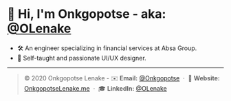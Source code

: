 <h1 align="left">
  👋 Hi, I'm Onkgopotse - aka: <a href="https://github.com/OLenake">@OLenake</a>
</h1>

- 🛠️ An engineer specializing in financial services at Absa Group.
- 🔭 Self-taught and passionate UI/UX designer.

<hr>

> ©️ 2020 Onkgopotse Lenake - ✉️ **Email:** [@Onkgopotse](mailto:onkgopotse@onkgopotselenake.me) &nbsp;&middot;&nbsp;
> 🔗 **Website:** [OnkgopotseLenake.me](https://www.onkgopotselenake.me/) &nbsp;&middot;&nbsp;
> 🎓 **LinkedIn:** [@OLenake](https://www.linkedin.com/in/OLenake)

<!--

### 👋 Hi, I'm [Onkgopotse](https://github.com/OLenake)

- 🛠️ Developer at Absa Group.
- 🌱 Self-taught and passionate UI/UX designer.
- 🔭 Software engineering expertise, with focus on C#, SQL, .Net Core + Angular.

## 📡 Let's Connect

- 📧 [Email](mailto:onkgopotse@onkgopotselenake.me)
- 🌐 [Website](https://onkgopotselenake.me/)
- 🎓 [LinkedIn](https://www.linkedin.com/in/olenake/)

**Onkgopotse Lenake (aka: OLenake)**
**OLenake/OLenake** is a ✨ _special_ ✨ repository because its `README.md` (this file) appears on your GitHub profile.

I'm a software engineer based in Gauteng, South Africa. I enjoy building things for the web and currently specializing in financial services as well as investment management and insurance systems at [Absa Group](https://www.absa.africa/absaafrica/). I'm also a member at [DEV Community](https://dev.to/olenake), @LenakeTech, @VisionDream and @Bmmj. I'm a self-taught UI/UX designer and learning towards being a full-stack engineer.

- [LinkedIn](https://www.linkedin.com/in/olenake/)
- [Twitter](https://twitter.com/O_Lenake)

Here are some ideas to get you started:

- 🔭 I’m currently working on ...
- 🌱 I’m currently learning ...
- 👯 I’m looking to collaborate on ...
- 🤔 I’m looking for help with ...
- 💬 Ask me about ...
- 📫 How to reach me: ...
- 😄 Pronouns: ...
- ⚡ Fun fact: ...
🌐 :globe_with_meridians:
📡 :satellite:
✉️ :email:
📧 :e-mail:
✉️ :envelope:
🔗 :link:
©️ :copyright:

®️ :registered:
™️ :tm:
🚀 :rocket:
📎 :paperclip:
🎓 :mortar_board:
### 🙋 Let's Connect

### 👋 Hello, I'm Onkgopotse - aka [OLenake](https://github.com/OLenake)
## 🛠 Installation & Set Up
1. Install the Gatsby CLI

🛠️ creatin' some stuff

Hi there, I'm Onkgopotse 👋😎
I'd love to hear from you! 😅👌
The repository **OLenake/OLenake** is my ✨ _special_ ✨ profile page on [GitHub](https://github.com/). The page `README.md` (this file) is a summary of my background.
Self-motivated, inspire greatness and responsible.
See my work history on LinkedIn [LinkedIn](https://twitter.com/O_Lenake).
-->
